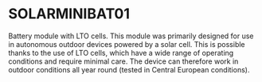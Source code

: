# SOLARMINIBAT01

Battery module with LTO cells. This module was primarily designed for use in autonomous outdoor devices powered by a solar cell. This is possible thanks to the use of LTO cells, which have a wide range of operating conditions and require minimal care. The device can therefore work in outdoor conditions all year round (tested in Central European conditions). 

